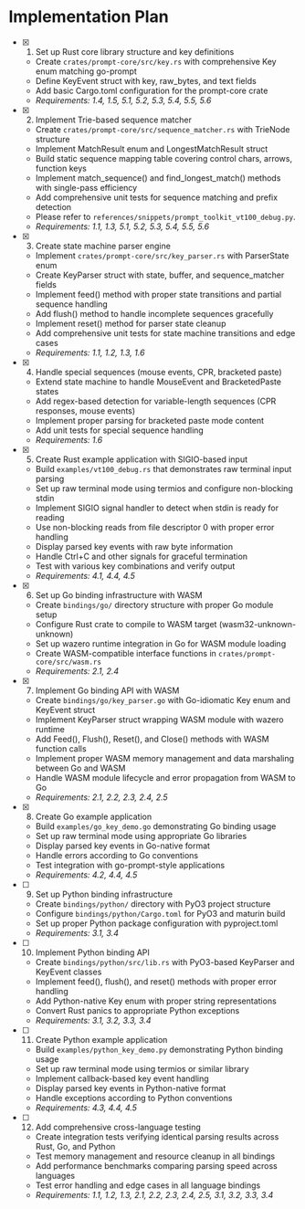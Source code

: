 # Implementation Plan

- [x] 1. Set up Rust core library structure and key definitions
  - Create `crates/prompt-core/src/key.rs` with comprehensive Key enum matching go-prompt
  - Define KeyEvent struct with key, raw_bytes, and text fields
  - Add basic Cargo.toml configuration for the prompt-core crate
  - _Requirements: 1.4, 1.5, 5.1, 5.2, 5.3, 5.4, 5.5, 5.6_

- [x] 2. Implement Trie-based sequence matcher
  - Create `crates/prompt-core/src/sequence_matcher.rs` with TrieNode structure
  - Implement MatchResult enum and LongestMatchResult struct
  - Build static sequence mapping table covering control chars, arrows, function keys
  - Implement match_sequence() and find_longest_match() methods with single-pass efficiency
  - Add comprehensive unit tests for sequence matching and prefix detection
  - Please refer to `references/snippets/prompt_toolkit_vt100_debug.py`.
  - _Requirements: 1.1, 1.3, 5.1, 5.2, 5.3, 5.4, 5.5, 5.6_

- [x] 3. Create state machine parser engine
  - Implement `crates/prompt-core/src/key_parser.rs` with ParserState enum
  - Create KeyParser struct with state, buffer, and sequence_matcher fields
  - Implement feed() method with proper state transitions and partial sequence handling
  - Add flush() method to handle incomplete sequences gracefully
  - Implement reset() method for parser state cleanup
  - Add comprehensive unit tests for state machine transitions and edge cases
  - _Requirements: 1.1, 1.2, 1.3, 1.6_

- [x] 4. Handle special sequences (mouse events, CPR, bracketed paste)
  - Extend state machine to handle MouseEvent and BracketedPaste states
  - Add regex-based detection for variable-length sequences (CPR responses, mouse events)
  - Implement proper parsing for bracketed paste mode content
  - Add unit tests for special sequence handling
  - _Requirements: 1.6_

- [x] 5. Create Rust example application with SIGIO-based input
  - Build `examples/vt100_debug.rs` that demonstrates raw terminal input parsing
  - Set up raw terminal mode using termios and configure non-blocking stdin
  - Implement SIGIO signal handler to detect when stdin is ready for reading
  - Use non-blocking reads from file descriptor 0 with proper error handling
  - Display parsed key events with raw byte information
  - Handle Ctrl+C and other signals for graceful termination
  - Test with various key combinations and verify output
  - _Requirements: 4.1, 4.4, 4.5_

- [x] 6. Set up Go binding infrastructure with WASM
  - Create `bindings/go/` directory structure with proper Go module setup
  - Configure Rust crate to compile to WASM target (wasm32-unknown-unknown)
  - Set up wazero runtime integration in Go for WASM module loading
  - Create WASM-compatible interface functions in `crates/prompt-core/src/wasm.rs`
  - _Requirements: 2.1, 2.4_

- [x] 7. Implement Go binding API with WASM
  - Create `bindings/go/key_parser.go` with Go-idiomatic Key enum and KeyEvent struct
  - Implement KeyParser struct wrapping WASM module with wazero runtime
  - Add Feed(), Flush(), Reset(), and Close() methods with WASM function calls
  - Implement proper WASM memory management and data marshaling between Go and WASM
  - Handle WASM module lifecycle and error propagation from WASM to Go
  - _Requirements: 2.1, 2.2, 2.3, 2.4, 2.5_

- [x] 8. Create Go example application
  - Build `examples/go_key_demo.go` demonstrating Go binding usage
  - Set up raw terminal mode using appropriate Go libraries
  - Display parsed key events in Go-native format
  - Handle errors according to Go conventions
  - Test integration with go-prompt-style applications
  - _Requirements: 4.2, 4.4, 4.5_

- [ ] 9. Set up Python binding infrastructure
  - Create `bindings/python/` directory with PyO3 project structure
  - Configure `bindings/python/Cargo.toml` for PyO3 and maturin build
  - Set up proper Python package configuration with pyproject.toml
  - _Requirements: 3.1, 3.4_

- [ ] 10. Implement Python binding API
  - Create `bindings/python/src/lib.rs` with PyO3-based KeyParser and KeyEvent classes
  - Implement feed(), flush(), and reset() methods with proper error handling
  - Add Python-native Key enum with proper string representations
  - Convert Rust panics to appropriate Python exceptions
  - _Requirements: 3.1, 3.2, 3.3, 3.4_

- [ ] 11. Create Python example application
  - Build `examples/python_key_demo.py` demonstrating Python binding usage
  - Set up raw terminal mode using termios or similar library
  - Implement callback-based key event handling
  - Display parsed key events in Python-native format
  - Handle exceptions according to Python conventions
  - _Requirements: 4.3, 4.4, 4.5_

- [ ] 12. Add comprehensive cross-language testing
  - Create integration tests verifying identical parsing results across Rust, Go, and Python
  - Test memory management and resource cleanup in all bindings
  - Add performance benchmarks comparing parsing speed across languages
  - Test error handling and edge cases in all language bindings
  - _Requirements: 1.1, 1.2, 1.3, 2.1, 2.2, 2.3, 2.4, 2.5, 3.1, 3.2, 3.3, 3.4_